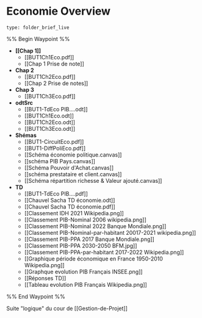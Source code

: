 # Economie Overview
 
```ccard
type: folder_brief_live
```
 
%% Begin Waypoint %%
- **[[Chap 1]]**
	- [[BUT1Ch1Eco.pdf]]
	- [[Chap 1 Prise de note]]
- **Chap 2**
	- [[BUT1Ch2Eco.pdf]]
	- [[Chap 2 Prise de notes]]
- **Chap 3**
	- [[BUT1Ch3Eco.pdf]]
- **odtSrc**
	- [[BUT1-TdEco PIB....odt]]
	- [[BUT1Ch1Eco.odt]]
	- [[BUT1Ch2Eco.odt]]
	- [[BUT1Ch3Eco.odt]]
- **Shémas**
	- [[BUT1-CircuitEco.pdf]]
	- [[BUT1-DiffPoliEco.pdf]]
	- [[Schéma économie politique.canvas]]
	- [[schéma PIB Pays.canvas]]
	- [[Schéma Pouvoir d'Achat.canvas]]
	- [[schéma prestataire et client.canvas]]
	- [[Schéma répartition richesse & Valeur ajouté.canvas]]
- **TD**
	- [[BUT1-TdEco PIB....pdf]]
	- [[Chauvel Sacha TD économie.odt]]
	- [[Chauvel Sacha TD économie.pdf]]
	- [[Classement IDH 2021 Wikipedia.png]]
	- [[Classement PIB-Nominal 2006 wikipedia.png]]
	- [[Classement PIB-Nominal 2022 Banque Mondiale.png]]
	- [[Classement PIB-Nominal-par-habitant 20017-2021 wikipedia.png]]
	- [[Classement PIB-PPA 2017 Banque Mondiale.png]]
	- [[Classement PIB-PPA 2030-2050 BFM.jpg]]
	- [[Classement PIB-PPA-par-habitant 2017-2022 Wikipedia.png]]
	- [[Graphique période économique en France 1950-2010 Wikipedia.png]]
	- [[Graphque evolution PIB Français INSEE.png]]
	- [[Réponses TD]]
	- [[Tableau evolution PIB Français Wikipedia.png]]

%% End Waypoint %%

Suite "logique" du cour de [[Gestion-de-Projet]]
